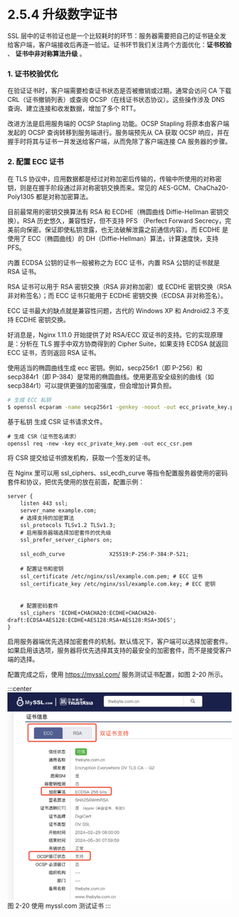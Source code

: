 # 2.5.4 升级数字证书

SSL 层中的证书验证也是一个比较耗时的环节：服务器需要把自己的证书链全发给客户端，客户端接收后再逐一验证。证书环节我们关注两个方面优化：**证书校验** 、 **证书中非对称算法升级** 。

### 1. 证书校验优化

在验证证书时，客户端需要检查证书状态是否被撤销或过期，通常会访问 CA 下载 CRL（证书撤销列表）或查询 OCSP（在线证书状态协议）。这些操作涉及 DNS 查询、建立连接和收发数据，增加了多个 RTT。

改进方法是启用服务端的 OCSP Stapling 功能。OCSP Stapling 将原本由客户端发起的 OCSP 查询转移到服务端进行。服务端预先从 CA 获取 OCSP 响应，并在握手时将其与证书一并发送给客户端，从而免除了客户端连接 CA 服务器的步骤。



### 2. 配置 ECC 证书

在 TLS 协议中，应用数据都是经过对称加密后传输的，传输中所使用的对称密钥，则是在握手阶段通过非对称密钥交换而来。常见的 AES-GCM、ChaCha20-Poly1305 都是对称加密算法。

目前最常用的密钥交换算法有 RSA 和 ECDHE（椭圆曲线 Diffie-Hellman 密钥交换）。RSA 历史悠久，兼容性好，但不支持 PFS （Perfect Forward Secrecy，完美前向保密。保证即使私钥泄露，也无法破解泄露之前通信内容）。而 ECDHE 是使用了 ECC（椭圆曲线）的 DH（Diffie-Hellman）算法，计算速度快，支持 PFS。

内置 ECDSA 公钥的证书一般被称之为 ECC 证书，内置 RSA 公钥的证书就是 RSA 证书。

RSA 证书可以用于 RSA 密钥交换（RSA 非对称加密）或 ECDHE 密钥交换（RSA 非对称签名）；而 ECC 证书只能用于 ECDHE 密钥交换（ECDSA 非对称签名）。

ECC 证书最大的缺点就是兼容性问题，古代的 Windows XP 和 Android2.3 不支持 ECDHE 密钥交换。

好消息是，Nginx 1.11.0 开始提供了对 RSA/ECC 双证书的支持。它的实现原理是：分析在 TLS 握手中双方协商得到的 Cipher Suite，如果支持 ECDSA 就返回 ECC 证书，否则返回 RSA 证书。

使用适当的椭圆曲线生成 ecc 密钥。例如，secp256r1（即 P-256）和 secp384r1（即 P-384）是常用的椭圆曲线。使用更高安全级别的曲线（如 secp384r1）可以提供更强的加密强度，但会增加计算负担。

```bash
# 生成 ECC 私钥
$ openssl ecparam -name secp256r1 -genkey -noout -out ecc_private_key.pem
```
基于私钥 生成 CSR 证书请求文件。
```
# 生成 CSR（证书签名请求）
openssl req -new -key ecc_private_key.pem -out ecc_csr.pem
```

将 CSR 提交给证书颁发机构，获取一个签发的证书。

在 Nginx 里可以用 ssl_ciphers、ssl_ecdh_curve 等指令配置服务器使用的密码套件和协议，把优先使用的放在前面，配置示例：

```nginx
server {
    listen 443 ssl;
    server_name example.com;
    # 选择支持的加密算法
    ssl_protocols TLSv1.2 TLSv1.3;
    # 启用服务器端选择加密套件的优先级
    ssl_prefer_server_ciphers on;

    ssl_ecdh_curve              X25519:P-256:P-384:P-521;

    # 配置证书和密钥
    ssl_certificate /etc/nginx/ssl/example.com.pem; # ECC 证书
    ssl_certificate_key /etc/nginx/ssl/example.com.key; # ECC 密钥


    # 配置密码套件
    ssl_ciphers 'ECDHE+CHACHA20:ECDHE+CHACHA20-draft:ECDSA+AES128:ECDHE+AES128:RSA+AES128:RSA+3DES';
}
```

启用服务器端优先选择加密套件的机制。默认情况下，客户端可以选择加密套件。如果启用该选项，服务器将优先选择其支持的最安全的加密套件，而不是接受客户端的选择。


配置完成之后，使用 https://myssl.com/ 服务测试证书配置，如图 2-20 所示。

:::center
  ![](../assets/ssl-test.png)<br/>
 图 2-20 使用 myssl.com 测试证书
:::


[^1]: CRL（Certificate Revocation List）证书撤销列表，是由 CA 机构维护的一个列表，列表中包含已经被吊销的证书序列号和吊销时间
[^2]: OCSP（Online Certificate Status Protocol）在线证书状态协议，是一种改进的证书状态确认方法，用于减轻证书吊销检查的负载和提高数据传输的私密性，相比于 CRL ，OCSP提供了实时验证证书状态的能力。

